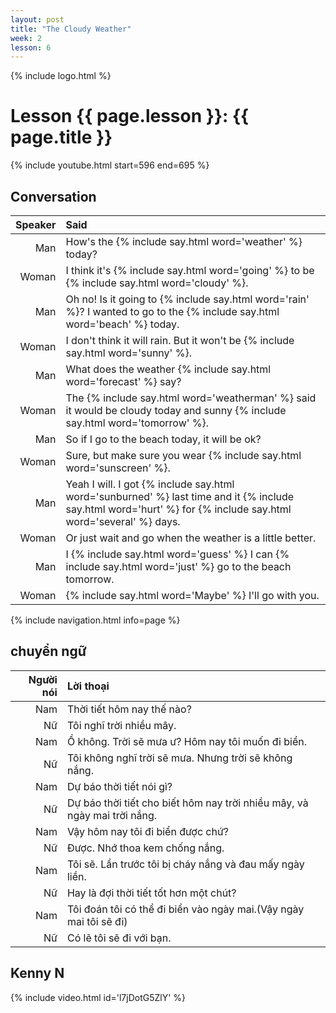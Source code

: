 ```yaml
---
layout: post
title: "The Cloudy Weather"
week: 2
lesson: 6
---
```


{% include logo.html %}

# Lesson {{ page.lesson }}: {{ page.title }}

{% include youtube.html start=596 end=695 %}

## Conversation

Speaker | Said
---: | :---
Man | How's the {% include say.html word='weather' %} today?
Woman | I think it's {% include say.html word='going' %} to be {% include say.html word='cloudy' %}.
Man | Oh no! Is it going to {% include say.html word='rain' %}? I wanted to go to the {% include say.html word='beach' %} today.
Woman | I don't think it will rain. But it won't be {% include say.html word='sunny' %}.
Man | What does the weather {% include say.html word='forecast' %} say?
Woman | The {% include say.html word='weatherman' %} said it would be cloudy today and sunny {% include say.html word='tomorrow' %}.
Man | So if I go to the beach today, it will be ok?
Woman | Sure, but make sure you wear {% include say.html word='sunscreen' %}.
Man | Yeah I will. I got {% include say.html word='sunburned' %} last time and it {% include say.html word='hurt' %} for {% include say.html word='several' %} days.
Woman | Or just wait and go when the weather is a little better.
Man | I {% include say.html word='guess' %} I can {% include say.html word='just' %} go to the beach tomorrow.
Woman | {% include say.html word='Maybe' %} I'll go with you.

{% include navigation.html info=page %}

## chuyển ngữ

Người nói | Lời thoại
---: | :---
Nam | Thời tiết hôm nay thế nào?
Nữ | Tôi nghĩ trời nhiều mây.
Nam | Ồ không. Trời sẽ mưa ư? Hôm nay tôi muốn đi biển.
Nữ | Tôi không nghĩ trời sẽ mưa. Nhưng trời sẽ không nắng.
Nam | Dự báo thời tiết nói gì?
Nữ | Dự báo thời tiết cho biết hôm nay trời nhiều mây, và ngày mai trời nắng.
Nam | Vậy hôm nay tôi đi biển được chứ?
Nữ | Được. Nhớ thoa kem chống nắng.
Nam | Tôi sẽ. Lần trước tôi bị cháy nắng và đau mấy ngày liền.
Nữ | Hay là đợi thời tiết tốt hơn một chút?
Nam | Tôi đoán tôi có thể đi biển vào ngày mai.(Vậy ngày mai tôi sẽ đi)
Nữ | Có lẽ tôi sẽ đi với bạn.

## Kenny N

{% include video.html id='l7jDotG5ZlY' %}
